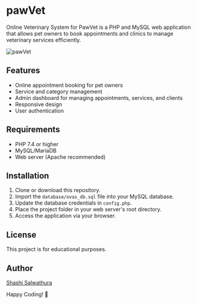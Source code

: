 # pawVet
Online Veterinary System for PawVet is a PHP and MySQL web application that allows pet owners to book appointments and clinics to manage veterinary services efficiently.

![pawVet](https://github.com/user-attachments/assets/7576dc0a-0da8-4d89-996e-c721dc931b8b)

## Features

- Online appointment booking for pet owners
- Service and category management
- Admin dashboard for managing appointments, services, and clients
- Responsive design
- User authentication

## Requirements

- PHP 7.4 or higher
- MySQL/MariaDB
- Web server (Apache recommended)

## Installation

1. Clone or download this repository.
2. Import the `database/ovas_db.sql` file into your MySQL database.
3. Update the database credentials in `config.php`.
4. Place the project folder in your web server's root directory.
5. Access the application via your browser.

## License

This project is for educational purposes.

## Author
[Shashi Salwathura](https://github.com/ShashiSal98)

Happy Coding! 🚀


